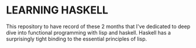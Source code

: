 # LEARNING HASKELL

This repository to have record of these 2 months that I've dedicated to deep dive
into functional programming  with lisp and haskell. Haskell has a surprisingly tight
binding to the essential principles of lisp.
